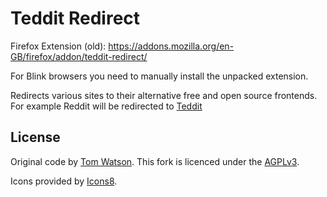 # Teddit Redirect

Firefox Extension (old):
https://addons.mozilla.org/en-GB/firefox/addon/teddit-redirect/

For Blink browsers you need to manually install the unpacked extension.

Redirects various sites to their alternative free and open source frontends.
For example Reddit will be redirected to [Teddit](https://codeberg.org/teddit/teddit)

## License

Original code by [Tom Watson](https://github.com/tom-james-watson/old-reddit-redirect). This fork is licenced under the [AGPLv3](LICENSE.txt).

Icons provided by [Icons8](https://icons8.com/).
